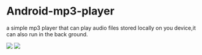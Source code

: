 # Android-mp3-player
a simple mp3 player that can play audio files stored locally on you device,it can also run in the back ground. 

![](screen/1.png)
![](screen/2.png)
